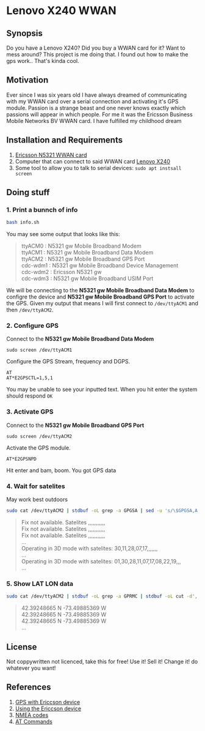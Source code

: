 # Lenovo X240 WWAN

## Synopsis

Do you have a Lenovo X240? Did you buy a WWAN card for it? Want to mess around? This project is me doing that. I found out how to make the gps work.. That's kinda cool.

## Motivation

Ever since I was six years old I have always dreamed of communicating with my WWAN card over a serial connection and activating it's GPS module. Passion is a strange beast and one never knows exactly which passions will appear in which people. For me it was the Ericsson Business Mobile Networks BV WWAN card. I have fulfilled my childhood dream

## Installation and Requirements

1. [Ericsson N5321 WWAN card](https://www.aliexpress.com/item/1896971552.html)
2. Computer that can connect to said WWAN card [Lenovo X240](https://www.newegg.com/black-lenovo-thinkpad-x240-mainstream/p/1TS-000E-08MS0?Item=9SIADT27846701)
3. Some tool to allow you to talk to serial devices: ```sudo apt instsall screen```

## Doing stuff

### 1. Print a bunnch of info
```bash
bash info.sh
```
You may see some output that looks like this:    
> ttyACM0 : N5321 gw Mobile Broadband Modem  
> ttyACM1 : N5321 gw Mobile Broadband Data Modem  
> ttyACM2 : N5321 gw Mobile Broadband GPS Port  
> cdc-wdm1 : N5321 gw Mobile Broadband Device Management  
> cdc-wdm2 : Ericsson N5321 gw  
> cdc-wdm3 : N5321 gw Mobile Broadband USIM Port  

We will be connecting to the **N5321 gw Mobile Broadband Data Modem** to configre the device and **N5321 gw Mobile Broadband GPS Port** to activate the GPS. Given my output that means I will first connect to ```/dev/ttyACM1``` and then ```/dev/ttyACM2```.

### 2. Configure GPS
Connect to the **N5321 gw Mobile Broadband Data Modem**
```
sudo screen /dev/ttyACM1
```
Configure the GPS Stream, frequency and DGPS.
```
AT
AT*E2GPSCTL=1,5,1
```
You may be unable to see your inputted text. When you hit enter the system should respond ```OK```

### 3. Activate GPS
Connect to the **N5321 gw Mobile Broadband GPS Port**
```
sudo screen /dev/ttyACM2
```
Activate the GPS module.
```
AT*E2GPSNPD
```
Hit enter and bam, boom. You got GPS data

### 4. Wait for satelites
May work best outdoors
```bash
sudo cat /dev/ttyACM2 | stdbuf -oL grep -a GPGSA | sed -u 's/\$GPGSA,A,3,/Operating in 3D mode with satelites:\t/; s/\$GPGSA,A,2,/Operating in 2D mode with satelites:\t/; s/\$GPGSA,A,1,/Fix not available. Satelites\t/' | cut -d',' -f 1-12
```
> Fix not available. Satelites	,,,,,,,,,,,  
> Fix not available. Satelites	,,,,,,,,,,,  
> Fix not available. Satelites	,,,,,,,,,,,  
> ...  
> Operating in 3D mode with satelites:	30,11,28,07,17,,,,,,,   
> ...  
> Operating in 3D mode with satelites:	01,30,28,11,07,17,08,22,19,,,   
> ...  

### 5. Show LAT LON data
```bash
sudo cat /dev/ttyACM2 | stdbuf -oL grep -a GPRMC | stdbuf -oL cut -d',' -f 4-7 | stdbuf -oL tr ',' '\t' | awk '{printf("%.8f %s -%.8f %s\n",$1/100,$2,$3/100,$4)}'
```
> 42.39248665 N -73.49885369 W  
> 42.39248665 N -73.49885369 W  
> 42.39248665 N -73.49885369 W  
> ...  


## License

Not coppywritten not licenced, take this for free! Use it! Sell it! Change it! do whatever you want!

## References
 1. [GPS with Ericcson device](http://www.thinkwiki.org/wiki/Ericsson_H5321_gw_Mobile_Broadband_Module#gpsd)  
 2. [Using the Ericcson device](http://www.thinkwiki.org/wiki/Ericsson_F3507g_Mobile_Broadband_Module#Using_the_card_as_a_GPS_receiver)  
 3. [NMEA codes](http://aprs.gids.nl/nmea/#gsa)  
 4. [AT Commands](https://github.com/asdil12/wwan/wiki/AT-command-set)
